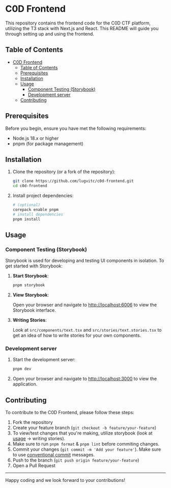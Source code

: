 # C0D Frontend

This repository contains the frontend code for the C0D CTF platform, utilizing the T3 stack with Next.js and React. This README will guide you through setting up and using the frontend.

## Table of Contents

- [C0D Frontend](#c0d-frontend)
  - [Table of Contents](#table-of-contents)
  - [Prerequisites](#prerequisites)
  - [Installation](#installation)
  - [Usage](#usage)
    - [Component Testing (Storybook)](#component-testing-storybook)
    - [Development server](#development-server)
  - [Contributing](#contributing)

## Prerequisites

Before you begin, ensure you have met the following requirements:

- Node.js 18.x or higher
- pnpm (for package management)

## Installation

1. Clone the repository (or a fork of the repository):

   ```bash
   git clone https://github.com/lugvitc/c0d-frontend.git
   cd c0d-frontend
   ```

2. Install project dependencies:

   ```bash
   # (optional)
   corepack enable pnpm
   # install dependencies
   pnpm install
   ```

## Usage

### Component Testing (Storybook)

Storybook is used for developing and testing UI components in isolation. To get started with Storybook:

1. **Start Storybook**:

   ```bash
   pnpm storybook
   ```

2. **View Storybook**:

   Open your browser and navigate to [http://localhost:6006](http://localhost:6006) to view the Storybook interface.

3. **Writing Stories**:

   Look at `src/components/text.tsx` and `src/stories/text.stories.tsx` to get an idea of how to write stories for your own components.

### Development server

1. Start the development server:

   ```bash
   pnpm dev
   ```

2. Open your browser and navigate to [http://localhost:3000](http://localhost:3000) to view the application.

## Contributing

To contribute to the C0D Frontend, please follow these steps:

1. Fork the repository
2. Create your feature branch (`git checkout -b feature/your-feature`)
3. To view/test changes that you're making, utilize storybook (look at [usage](#usage) -> writing stories).
4. Make sure to run `pnpm format` & `pnpm lint` before commiting changes.
5. Commit your changes (`git commit -m 'Add your feature'`). Make sure to use [conventional commit](https://www.conventionalcommits.org/en/v1.0.0/#summary) messages.
6. Push to the branch (`git push origin feature/your-feature`)
7. Open a Pull Request

---

Happy coding and we look forward to your contributions!
